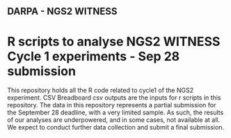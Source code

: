 ## DARPA - NGS2 WITNESS

# R scripts to analyse NGS2 WITNESS Cycle 1 experiments - Sep 28 submission

This repository holds all the R code related to cycle1 of the NGS2 experiment.
CSV Breadboard csv outputs are the inputs for r scripts in this repository. 
The data in this repository represents a partial submission for the September 28 deadline, with a very limited sample. As such, the results of our analyses are underpowered, and in some cases, not available at all. 
We expect to conduct further data collection and submit a final submission. 
